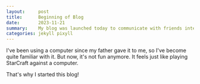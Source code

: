 ```yaml
---
layout:     post
title:      Beginning of Blog
date:       2023-11-21
summary:    My blog was launched today to communicate with friends interested in electronics!
categories: jekyll pixyll
---
```


I've been using a computer since my father gave it to me, so I've become quite familiar with it. 
But now, it's not fun anymore. It feels just like playing StarCraft against a computer.

That's why I started this blog!